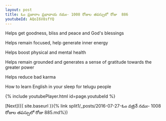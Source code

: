```yaml
---
layout: post
title: ఓం ప్రజానాం ప్రభావాయ నమః- 1008 రోజుల తపస్సులో రోజు  886
youtubeId: AQoI6V8sfYQ
---
```

 
 
Helps get goodness, bliss and peace and God's blessings
 
Helps remain focused, help generate inner energy 
 
Helps boost physical and mental health 
 
Helps remain grounded and generates a sense of gratitude towards the greater power 
 
Helps reduce bad karma
 
How to learn English in your sleep for telugu people
 
 
 
 


{% include youtubePlayer.html id=page.youtubeId %}
 
[Next]({{ site.baseurl }}{% link split1/_posts/2016-07-27-ఓం వజ్రినే నమః- 1008 రోజుల తపస్సులో రోజు  885.md%})
 
